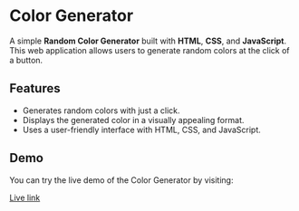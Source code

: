 # Color Generator

A simple **Random Color Generator** built with **HTML**, **CSS**, and **JavaScript**. This web application allows users to generate random colors at the click of a button.

## Features

- Generates random colors with just a click.
- Displays the generated color in a visually appealing format.
- Uses a user-friendly interface with HTML, CSS, and JavaScript.

## Demo

You can try the live demo of the Color Generator by visiting:

<a href= "https://github.com/asfiyahussain00/Color_Generator"> Live link </a>

